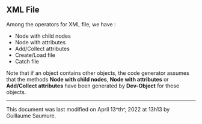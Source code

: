 ## XML File ##

Among the operators for XML file, we have :

- Node with child nodes
- Node with attributes
- Add/Collect attributes
- Create/Load file
- Catch file

Note that if an object contains other objects, the code generator assumes that the methods **Node with child nodes**, **Node with attributes** or **Add/Collect attributes** have been generated by **Dev-Object** for these objects.

---

This document was last modified on April 13^th^, 2022 at 13h13 by Guillaume Saumure. 














